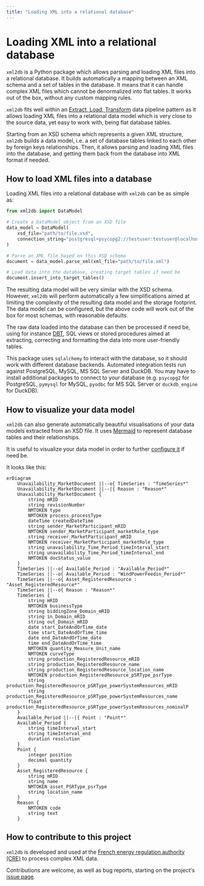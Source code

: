 ```yaml
---
title: "Loading XML into a relational database"
---
```


# Loading XML into a relational database

`xml2db` is a Python package which allows parsing and loading XML files into a relational database. It builds 
automatically a mapping between an XML schema and a set of tables in the database. It means that it can handle complex
XML files which cannot be denormalized into flat tables. It works out of the box, without any custom mapping rules.

`xml2db` fits well within an [Extract, Load, Transform](https://docs.getdbt.com/terms/elt) data pipeline pattern as it 
allows loading XML files into a relational data model which is very close to the source data, yet easy to work with, 
being flat database tables.

Starting from an XSD schema which represents a given XML structure, `xml2db` builds a data model, i.e. a set of database 
tables linked to each other by foreign keys relationships. Then, it allows parsing and loading XML files into the 
database, and getting them back from the database into XML format if needed.

## How to load XML files into a database

Loading XML files into a relational database with `xml2db` can be as simple as:

``` py title="Loading XML into a database" linenums="1" 
from xml2db import DataModel

# Create a DataModel object from an XSD file
data_model = DataModel(
    xsd_file="path/to/file.xsd", 
    connection_string="postgresql+psycopg2://testuser:testuser@localhost:5432/testdb",
)

# Parse an XML file based on this XSD schema
document = data_model.parse_xml(xml_file="path/to/file.xml")

# Load data into the database, creating target tables if need be
document.insert_into_target_tables()
```

The resulting data model will be very similar with the XSD schema. However, `xml2db` will perform automatically a few
simplifications aimed at limiting the complexity of the resulting data model and the storage footprint. The data model 
can be configured, but the above code will work out of the box for most schemas, with reasonable defaults.

The raw data loaded into the database can then be processed if need be, using for instance [DBT](https://www.getdbt.com/),
SQL views or stored procedures aimed at extracting, correcting and formatting the data into more user-friendly tables.

This package uses `sqlalchemy` to interact with the database, so it should work with different database backends. 
Automated integration tests run against PostgreSQL, MySQL, MS SQL Server and DuckDB. You may have to install additional 
packages to connect to your database (e.g. `psycopg2` for PostgreSQL, `pymysql` for MySQL, `pyodbc` for MS SQL Server or
`duckdb_engine` for DuckDB).

## How to visualize your data model 

`xml2db` can also generate automatically beautiful visualisations of your data models extracted from an XSD file. It 
uses [Mermaid](https://mermaid.js.org/syntax/entityRelationshipDiagram.html) to represent database tables and their 
relationships.

It is useful to visualize your data model in order to further [configure it](./configuring.md) if need be.

It looks like this:

```mermaid
erDiagram
    Unavailability_MarketDocument ||--o{ TimeSeries : "TimeSeries*"
    Unavailability_MarketDocument ||--|{ Reason : "Reason*"
    Unavailability_MarketDocument {
        string mRID
        string revisionNumber
        NMTOKEN type
        NMTOKEN process_processType
        dateTime createdDateTime
        string sender_MarketParticipant_mRID
        NMTOKEN sender_MarketParticipant_marketRole_type
        string receiver_MarketParticipant_mRID
        NMTOKEN receiver_MarketParticipant_marketRole_type
        string unavailability_Time_Period_timeInterval_start
        string unavailability_Time_Period_timeInterval_end
        NMTOKEN docStatus_value
    }
    TimeSeries ||--o{ Available_Period : "Available_Period*"
    TimeSeries ||--o{ Available_Period : "WindPowerFeedin_Period*"
    TimeSeries ||--o{ Asset_RegisteredResource : "Asset_RegisteredResource*"
    TimeSeries ||--o{ Reason : "Reason*"
    TimeSeries {
        string mRID
        NMTOKEN businessType
        string biddingZone_Domain_mRID
        string in_Domain_mRID
        string out_Domain_mRID
        date start_DateAndOrTime_date
        time start_DateAndOrTime_time
        date end_DateAndOrTime_date
        time end_DateAndOrTime_time
        NMTOKEN quantity_Measure_Unit_name
        NMTOKEN curveType
        string production_RegisteredResource_mRID
        string production_RegisteredResource_name
        string production_RegisteredResource_location_name
        NMTOKEN production_RegisteredResource_pSRType_psrType
        string production_RegisteredResource_pSRType_powerSystemResources_mRID
        string production_RegisteredResource_pSRType_powerSystemResources_name
        float production_RegisteredResource_pSRType_powerSystemResources_nominalP
    }
    Available_Period ||--|{ Point : "Point*"
    Available_Period {
        string timeInterval_start
        string timeInterval_end
        duration resolution
    }
    Point {
        integer position
        decimal quantity
    }
    Asset_RegisteredResource {
        string mRID
        string name
        NMTOKEN asset_PSRType_psrType
        string location_name
    }
    Reason {
        NMTOKEN code
        string text
    }
```

## How to contribute to this project

`xml2db` is developed and used at the [French energy regulation authority (CRE)](https://www.cre.fr/) to process complex
XML data.

Contributions are welcome, as well as bug reports, starting on the project's 
[issue page](https://github.com/cre-dev/xml2db/issues).

    
